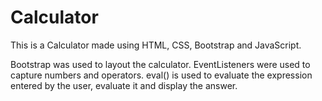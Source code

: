 # Calculator

This is a Calculator made using HTML, CSS, Bootstrap and JavaScript.

Bootstrap was used to layout the calculator. EventListeners were used to capture numbers and operators. eval() is used to evaluate the expression entered by the user, evaluate it and display the answer.
